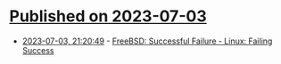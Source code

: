 # [Published on 2023-07-03](index.md)

* [2023-07-03, 21:20:49](https://lobste.rs/s/embrk0/freebsd_successful_failure_linux) - [FreeBSD: Successful Failure - Linux: Failing Success](https://www.youtube.com/watch?v=f2e4FNMzyto)
